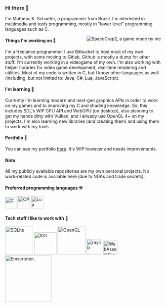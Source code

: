 ### Hi there 👋
I'm Matheus K. Schaefer, a programmer from Brazil. I'm interested in multimedia and tools programming, mostly in "lower level" programming languages such as C.

<img align='right' src="https://matheusks95.github.io/images/sc2_block.png" alt="SpaceCrap2, a game made by me" />

#### Things I'm working on 🔭
I'm a freelance programmer. I use Bitbucket to host most of my own projects, with some moving to Gitlab, Github is mostly a dump for other stuff. I'm currently working in a videogame of my own. I'm also working with helper libraries for video game development, real-time rendering and utilities. Most of my code is written in C, but I know other languages as well (including, but not limited to: Java, C#, Lua, JavaScript).

#### I'm learning 🌱
Currently I'm learning modern and next-gen graphics APIs in order to work on my games and to improving my C and shading knowledge. So, this includes SDL's WIP GPU API and WebGPU (on desktop), also planning to get my hands dirty with Vulkan, and I already use OpenGL 4+ on my projects. I'm also learning new libraries (and creating them) and using them to work with my tools.

#### Portfolio 🧲
You can see my portfolio [here][portfolio]. It's WIP however and needs improvements.

#### Note
All my publicly available repositories are my own personal projects. No work-related code is available here (due to NDAs and trade secrets).

#### Preferred programming languages ⚒️
[<img src="https://upload.wikimedia.org/wikipedia/commons/3/35/The_C_Programming_Language_logo.svg" width="36px" alt="C" />][c]
[<img src="https://upload.wikimedia.org/wikipedia/commons/0/0d/C_Sharp_wordmark.svg" width="40px" alt="C#" />][csharp]
[<img src="https://upload.wikimedia.org/wikipedia/commons/c/cf/Lua-Logo.svg" width="40px" alt="Lua" />][lua]

#### Tech stuff I like to work with 📼
[<img src="https://upload.wikimedia.org/wikipedia/commons/3/38/SQLite370.svg" width="90px" alt="SQLite" />][sqlite]
[<img src="https://upload.wikimedia.org/wikipedia/commons/1/16/Simple_DirectMedia_Layer%2C_Logo.svg" width="72px" alt="SDL" />][sdl]
[<img src="https://upload.wikimedia.org/wikipedia/commons/2/21/OpenGL_logo.svg" width="90px" alt="OpenGL" />][opengl]
[<img src="https://upload.wikimedia.org/wikipedia/commons/f/f4/Raylib_logo.png" width="50px" alt="raylib" />][raylib]
[<img src="https://upload.wikimedia.org/wikipedia/commons/1/1f/WebAssembly_Logo.svg" width="45px" alt="WebAssembly" />][webassembly]
[<img src="https://upload.wikimedia.org/wikipedia/commons/4/47/Emscripten_logo.svg" width="150px" alt="Emscripten" />][emscripten]

<!-- links -->
[c]: https://www.gnu.org/software/gnu-c-manual/gnu-c-manual.html
[sqlite]: https://sqlite.org/index.html
[csharp]: https://docs.microsoft.com/en-us/dotnet/csharp/
[lua]: https://www.lua.org/
[sdl]: https://www.libsdl.org/
[portfolio]: https://matheusks95.github.io/
[opengl]: https://www.opengl.org/
[raylib]: https://www.raylib.com/
[webassembly]: https://webassembly.org/
[emscripten]: https://emscripten.org/
